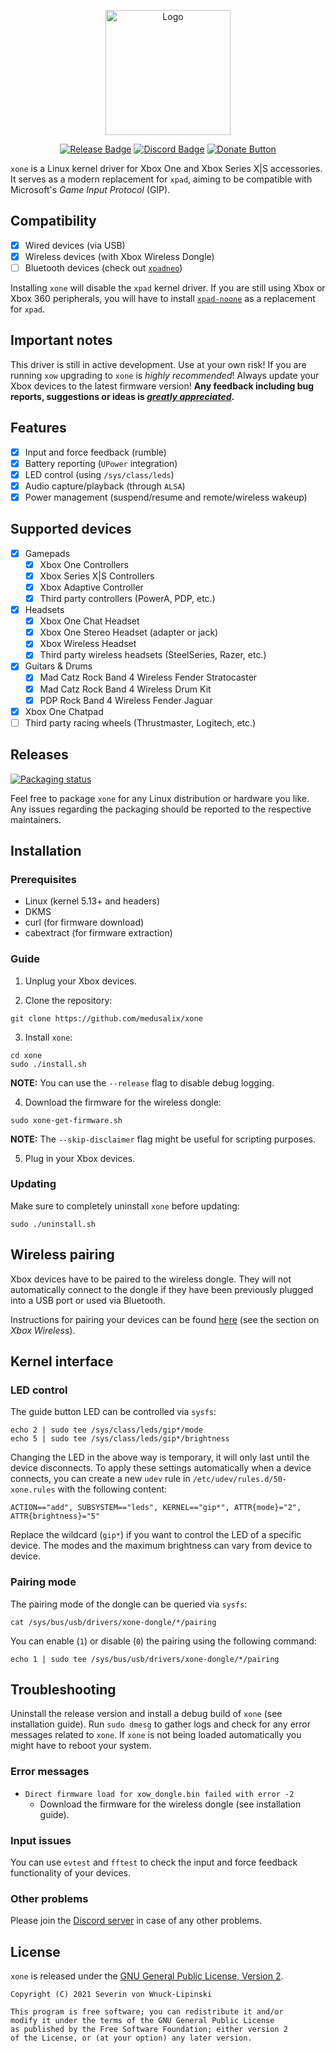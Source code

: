 <p align="center">
    <img src="logo.svg" alt="Logo" width="200">
</p>

<p align="center">
    <a href="https://github.com/medusalix/xone/releases/latest"><img src="https://img.shields.io/github/v/release/medusalix/xone?logo=github" alt="Release Badge"></a>
    <a href="https://discord.gg/FDQxwWk"><img src="https://img.shields.io/discord/733964971842732042?label=discord&logo=discord" alt="Discord Badge"></a>
    <a href="https://www.paypal.com/donate?hosted_button_id=BWUECKFDNY446"><img src="https://www.paypalobjects.com/en_US/i/btn/btn_donate_SM.gif" alt="Donate Button"></a>
</p>

`xone` is a Linux kernel driver for Xbox One and Xbox Series X|S accessories. It serves as a modern replacement for `xpad`, aiming to be compatible with Microsoft's *Game Input Protocol* (GIP).

## Compatibility

- [x] Wired devices (via USB)
- [x] Wireless devices (with Xbox Wireless Dongle)
- [ ] Bluetooth devices (check out [`xpadneo`](https://github.com/atar-axis/xpadneo))

Installing `xone` will disable the `xpad` kernel driver. If you are still using Xbox or Xbox 360 peripherals, you will have to install [`xpad-noone`](https://github.com/medusalix/xpad-noone) as a replacement for `xpad`.

## Important notes

This driver is still in active development. Use at your own risk!
If you are running `xow` upgrading to `xone` is *highly recommended*!
Always update your Xbox devices to the latest firmware version!
**Any feedback including bug reports, suggestions or ideas is [*greatly appreciated*](https://discord.gg/FDQxwWk).**

## Features

- [x] Input and force feedback (rumble)
- [x] Battery reporting (`UPower` integration)
- [x] LED control (using `/sys/class/leds`)
- [x] Audio capture/playback (through `ALSA`)
- [x] Power management (suspend/resume and remote/wireless wakeup)

## Supported devices

- [x] Gamepads
    - [x] Xbox One Controllers
    - [x] Xbox Series X|S Controllers
    - [x] Xbox Adaptive Controller
    - [x] Third party controllers (PowerA, PDP, etc.)
- [x] Headsets
    - [x] Xbox One Chat Headset
    - [x] Xbox One Stereo Headset (adapter or jack)
    - [x] Xbox Wireless Headset
    - [x] Third party wireless headsets (SteelSeries, Razer, etc.)
- [x] Guitars & Drums
    - [x] Mad Catz Rock Band 4 Wireless Fender Stratocaster
    - [x] Mad Catz Rock Band 4 Wireless Drum Kit
    - [x] PDP Rock Band 4 Wireless Fender Jaguar
- [x] Xbox One Chatpad
- [ ] Third party racing wheels (Thrustmaster, Logitech, etc.)

## Releases

[![Packaging status](https://repology.org/badge/vertical-allrepos/xone.svg)](https://repology.org/project/xone/versions)

Feel free to package `xone` for any Linux distribution or hardware you like.
Any issues regarding the packaging should be reported to the respective maintainers.

## Installation

### Prerequisites

- Linux (kernel 5.13+ and headers)
- DKMS
- curl (for firmware download)
- cabextract (for firmware extraction)

### Guide

1. Unplug your Xbox devices.

2. Clone the repository:

```
git clone https://github.com/medusalix/xone
```

3. Install `xone`:

```
cd xone
sudo ./install.sh
```

**NOTE:** You can use the `--release` flag to disable debug logging.

4. Download the firmware for the wireless dongle:

```
sudo xone-get-firmware.sh
```

**NOTE:** The `--skip-disclaimer` flag might be useful for scripting purposes.

5. Plug in your Xbox devices.

### Updating

Make sure to completely uninstall `xone` before updating:

```
sudo ./uninstall.sh
```

## Wireless pairing

Xbox devices have to be paired to the wireless dongle. They will not automatically connect to the dongle if they have been previously plugged into a USB port or used via Bluetooth.

Instructions for pairing your devices can be found [here](https://support.xbox.com/en-US/help/hardware-network/controller/connect-xbox-wireless-controller-to-pc) (see the section on *Xbox Wireless*).

## Kernel interface

### LED control

The guide button LED can be controlled via `sysfs`:

```
echo 2 | sudo tee /sys/class/leds/gip*/mode
echo 5 | sudo tee /sys/class/leds/gip*/brightness
```

Changing the LED in the above way is temporary, it will only last until the device disconnects. To apply these settings automatically when a device connects, you can create a new `udev` rule in `/etc/udev/rules.d/50-xone.rules` with the following content:

```
ACTION=="add", SUBSYSTEM=="leds", KERNEL=="gip*", ATTR{mode}="2", ATTR{brightness}="5"
```

Replace the wildcard (`gip*`) if you want to control the LED of a specific device.
The modes and the maximum brightness can vary from device to device.

### Pairing mode

The pairing mode of the dongle can be queried via `sysfs`:

```
cat /sys/bus/usb/drivers/xone-dongle/*/pairing
```

You can enable (`1`) or disable (`0`) the pairing using the following command:

```
echo 1 | sudo tee /sys/bus/usb/drivers/xone-dongle/*/pairing
```

## Troubleshooting

Uninstall the release version and install a debug build of `xone` (see installation guide).
Run `sudo dmesg` to gather logs and check for any error messages related to `xone`.
If `xone` is not being loaded automatically you might have to reboot your system.

### Error messages

- `Direct firmware load for xow_dongle.bin failed with error -2`
    - Download the firmware for the wireless dongle (see installation guide).

### Input issues

You can use `evtest` and `fftest` to check the input and force feedback functionality of your devices.

### Other problems

Please join the [Discord server](https://discord.gg/FDQxwWk) in case of any other problems.

## License

`xone` is released under the [GNU General Public License, Version 2](LICENSE).

```
Copyright (C) 2021 Severin von Wnuck-Lipinski

This program is free software; you can redistribute it and/or
modify it under the terms of the GNU General Public License
as published by the Free Software Foundation; either version 2
of the License, or (at your option) any later version.
```
